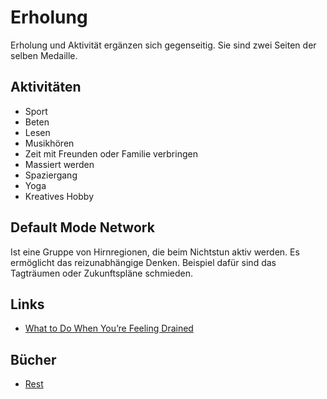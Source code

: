 # Erholung

Erholung und Aktivität ergänzen sich gegenseitig. Sie sind zwei Seiten der selben Medaille.

## Aktivitäten

- Sport
- Beten
- Lesen
- Musikhören
- Zeit mit Freunden oder Familie verbringen
- Massiert werden
- Spaziergang
- Yoga
- Kreatives Hobby

## Default Mode Network

Ist eine Gruppe von Hirnregionen, die beim Nichtstun aktiv werden. Es ermöglicht das reizunabhängige Denken. Beispiel dafür sind das Tagträumen oder Zukunftspläne schmieden.

## Links

- [What to Do When You’re Feeling Drained](https://zenhabits.net/drained/)

## Bücher

- [Rest](https://www.goodreads.com/book/show/29502354-rest)
